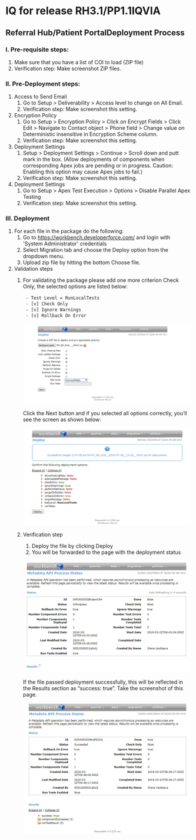 # IQ for release RH3.1/PP1.1IQVIA 
## Referral Hub/Patient PortalDeployment Process

### I. Pre-requisite steps:
1. Make sure that you have a list of COI to load (ZIP file)
2. Verification step: Make screenshot ZIP files.

### II. Pre-Deployment steps:
1. Access to Send Email
    1. Go to Setup > Deliverability > Access level to change on All Email.
    2. Verification step: Make screenshot this setting.
2. Encryption Policy
    1. Go to Setup > Encryption Policy > Click on Encrypt Fields > Click Edit > Navigate to Contact object > Phone field > Change value on Deterministic insensitive in Encryption Scheme column.
    2. Verification step: Make screenshot this setting.
3. Deployment Settings
    1. Setup > Deployment Settings > Continue > Scroll down and putt mark in the box. (Allow deployments of components when corresponding Apex jobs are pending or in progress. Caution: Enabling this option may cause Apex jobs to fail.)
    2. Verification step: Make screenshot this setting.
4. Deployment Settings
    1. Go to Setup > Apex Test Execution > Options > Disable Parallel Apex Testing
    2. Verification step: Make screenshot this setting.
 
### III. Deployment
1. For each file in the package do the following:
    1. Go to https://workbench.developerforce.com/ and login with 'System Administrator' credentials 
    2. Select Migration tab and choose the Deploy option from the dropdown menu.
    3. Upload zip file by hitting the bottom Choose file.
2. Validation steps
    1. For validating the package please add one more criterion Check Only, the selected options are listed below:
        ```
         - Test Level = RunLocalTests
         - [v] Check Only
         - [v] Ignore Warnings
         - [v] Rollback On Error 
        ```
        ![img1](/release-info/images/img1.JPG)

        Click the Next button and if you selected all options correctly, you’ll see the screen as shown below:
    
        ![img2](/release-info/images/img2.JPG)
    
    2. Verification step
        1. Deploy the file by clicking Deploy
        2. You will be forwarded to the page with the deployment status
        
        ![img3](/release-info/images/img3.JPG)
        
        If the file passed deployment successfully, this will be reflected in the Results section as “success: true”. Take the screenshot of this page.
        
        ![img4](/release-info/images/img4.JPG)
        
        
